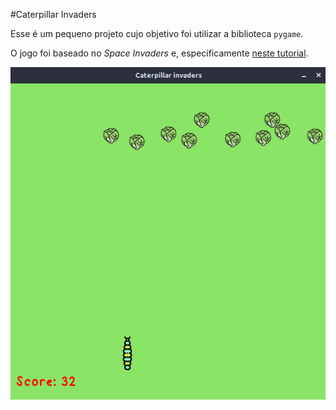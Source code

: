 #Caterpillar Invaders

Esse é um pequeno projeto cujo objetivo foi utilizar a biblioteca `pygame`.

O jogo foi baseado no *Space Invaders* e, especificamente [neste tutorial](https://www.youtube.com/watch?v=FfWpgLFMI7w).

![print scrren do jogo](cat-invaders.png)
